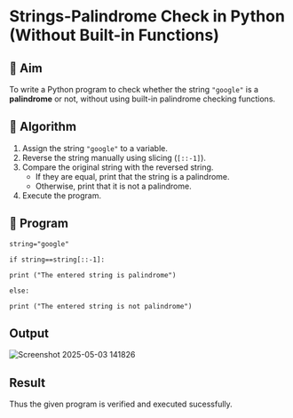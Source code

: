 # Strings-Palindrome Check in Python (Without Built-in Functions)

## 🎯 Aim
To write a Python program to check whether the string `"google"` is a **palindrome** or not, without using built-in palindrome checking functions.

## 🧠 Algorithm
1. Assign the string `"google"` to a variable.
2. Reverse the string manually using slicing (`[::-1]`).
3. Compare the original string with the reversed string.
   - If they are equal, print that the string is a palindrome.
   - Otherwise, print that it is not a palindrome.
4. Execute the program.

## 🧾 Program
```
string="google" 

if string==string[::-1]: 

print ("The entered string is palindrome")

else: 

print ("The entered string is not palindrome") 

```
## Output
![Screenshot 2025-05-03 141826](https://github.com/user-attachments/assets/eabe3ce0-6cd4-484b-b6f3-9d8f5d048d73)
## Result
Thus the given program is verified and executed sucessfully.
